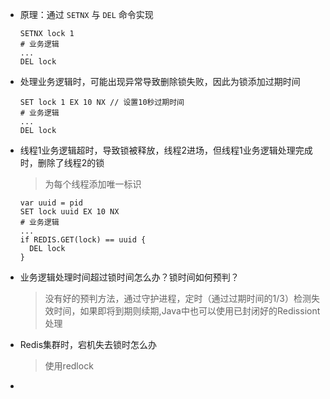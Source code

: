 * 原理：通过 `SETNX` 与 `DEL` 命令实现

  ```
  SETNX lock 1
  # 业务逻辑
  ...
  DEL lock
  ```

* 处理业务逻辑时，可能出现异常导致删除锁失败，因此为锁添加过期时间

  ```
  SET lock 1 EX 10 NX // 设置10秒过期时间
  # 业务逻辑
  ...
  DEL lock
  ```

* 线程1业务逻辑超时，导致锁被释放，线程2进场，但线程1业务逻辑处理完成时，删除了线程2的锁

  > 为每个线程添加唯一标识

  ```
  var uuid = pid
  SET lock uuid EX 10 NX 
  # 业务逻辑
  ...
  if REDIS.GET(lock) == uuid {
  	DEL lock
  }
  ```

* 业务逻辑处理时间超过锁时间怎么办？锁时间如何预判？

  > 没有好的预判方法，通过守护进程，定时（通过过期时间的1/3）检测失效时间，如果即将到期则续期,Java中也可以使用已封闭好的Redissiont处理

  

* Redis集群时，宕机失去锁时怎么办

  > 使用redlock

* 